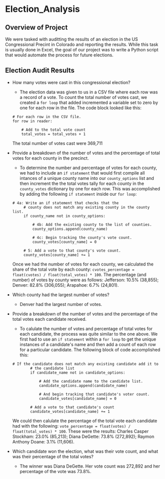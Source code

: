 # Election_Analysis

## Overview of Project

We were tasked with auditting the results of an election in the US Congressional Precint in Colorado and reporting the results.  While this task is usually done in Excel, the goal of our project was to write a Python script that would automate the process for future elections.

## Election Audit Results

- How many votes were cast in this congressional election?
    * The election data was given to us in a CSV file where each row was a record of a vote.  To count the total number of votes cast, we created a `for loop` that added incremented a variable set to zero by one for each row in the file.  The code block looked like this:
    ~~~
    # For each row in the CSV file.
    for row in reader:

        # Add to the total vote count
        total_votes = total_votes + 1
    ~~~
    The total number of votes cast were 369,711
    
- Provide a breakdown of the number of votes and the percentage of total votes for each county in the precinct.
   * To determine the number and percentage of votes for each county, we had to include an `if statement` that would first compile all intances of a unique county name into our `county_options` list and then increment the the total votes tally for each county in the  `county_votes` dictionary by one for each row.  This was accomplished by adding the following `if statement` inside our `for loop`:
   ~~~
   # 4a: Write an if statement that checks that the
        # county does not match any existing county in the county list.
        if county_name not in county_options:

            # 4b: Add the existing county to the list of counties.
            county_options.append(county_name)

            # 4c: Begin tracking the county's vote count.
            county_votes[county_name] = 0

        # 5: Add a vote to that county's vote count.
        county_votes[county_name] += 1
   ~~~
   Once we had the number of votes for each county, we calculated the share of the total vote by each county:  `cvotes_percentage = float(cvotes) / float(total_votes) * 100`.
   The percentage (and number) of votes by county were as follows: Jefferson: 10.5% (38,855); Denver: 82.8% (306,055); Arapahoe: 6.7% (24,801).

- Which county had the largest number of votes?
   * Denver had the largest number of votes.

- Provide a breakdown of the number of votes and the percentage of the total votes each candidate received.
   * To calulate the number of votes and percentage of total votes for each candidate, the process was quite similar to the one above.  We first had to use an `if statement` within a `for loop` to get the unique instances of a candidate's name and then add a count of each row for a particular candidate.  The following block of code accomplished this:
   ~~~
   # If the candidate does not match any existing candidate add it to
           # the candidate list
           if candidate_name not in candidate_options:

               # Add the candidate name to the candidate list.
               candidate_options.append(candidate_name)

               # And begin tracking that candidate's voter count.
               candidate_votes[candidate_name] = 0

           # Add a vote to that candidate's count
           candidate_votes[candidate_name] += 1
   ~~~
   We could then calulate the percentage of the total vote each candidate had with the following: `vote_percentage = float(votes) / float(total_votes) * 100`.  These were the results: Charles Casper Stockham: 23.0% (85,213); Diana DeGette: 73.8% (272,892); Raymon Anthony Doane: 3.1% (11,606).

- Which candidate won the election, what was their vote count, and what was their percentage of the total votes?
   * The winner was Diana DeGette.  Her vote count was 272,892 and her percentage of the vote was 73.8%.

